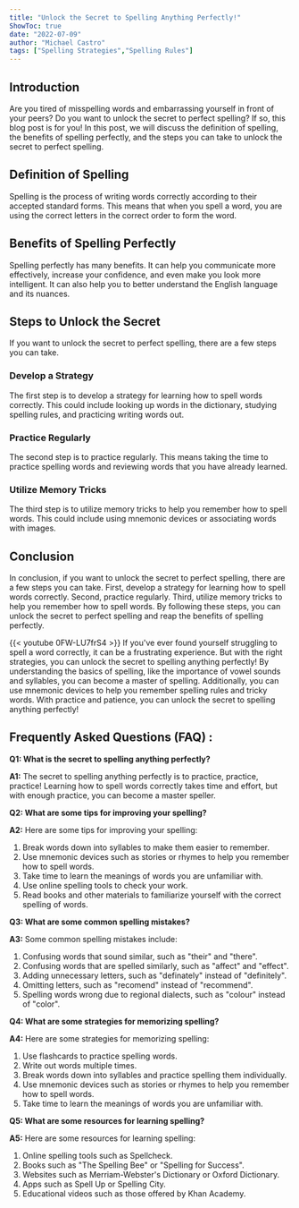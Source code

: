```yaml
---
title: "Unlock the Secret to Spelling Anything Perfectly!"
ShowToc: true 
date: "2022-07-09"
author: "Michael Castro" 
tags: ["Spelling Strategies","Spelling Rules"]
---
```

## Introduction

Are you tired of misspelling words and embarrassing yourself in front of your peers? Do you want to unlock the secret to perfect spelling? If so, this blog post is for you! In this post, we will discuss the definition of spelling, the benefits of spelling perfectly, and the steps you can take to unlock the secret to perfect spelling.

## Definition of Spelling

Spelling is the process of writing words correctly according to their accepted standard forms. This means that when you spell a word, you are using the correct letters in the correct order to form the word.

## Benefits of Spelling Perfectly

Spelling perfectly has many benefits. It can help you communicate more effectively, increase your confidence, and even make you look more intelligent. It can also help you to better understand the English language and its nuances.

## Steps to Unlock the Secret

If you want to unlock the secret to perfect spelling, there are a few steps you can take.

### Develop a Strategy

The first step is to develop a strategy for learning how to spell words correctly. This could include looking up words in the dictionary, studying spelling rules, and practicing writing words out.

### Practice Regularly

The second step is to practice regularly. This means taking the time to practice spelling words and reviewing words that you have already learned.

### Utilize Memory Tricks

The third step is to utilize memory tricks to help you remember how to spell words. This could include using mnemonic devices or associating words with images.

## Conclusion

In conclusion, if you want to unlock the secret to perfect spelling, there are a few steps you can take. First, develop a strategy for learning how to spell words correctly. Second, practice regularly. Third, utilize memory tricks to help you remember how to spell words. By following these steps, you can unlock the secret to perfect spelling and reap the benefits of spelling perfectly.

{{< youtube 0FW-LU7frS4 >}} 
If you've ever found yourself struggling to spell a word correctly, it can be a frustrating experience. But with the right strategies, you can unlock the secret to spelling anything perfectly! By understanding the basics of spelling, like the importance of vowel sounds and syllables, you can become a master of spelling. Additionally, you can use mnemonic devices to help you remember spelling rules and tricky words. With practice and patience, you can unlock the secret to spelling anything perfectly!

## Frequently Asked Questions (FAQ) :
**Q1: What is the secret to spelling anything perfectly?**

**A1:** The secret to spelling anything perfectly is to practice, practice, practice! Learning how to spell words correctly takes time and effort, but with enough practice, you can become a master speller. 

**Q2: What are some tips for improving your spelling?**

**A2:** Here are some tips for improving your spelling: 

1. Break words down into syllables to make them easier to remember. 
2. Use mnemonic devices such as stories or rhymes to help you remember how to spell words. 
3. Take time to learn the meanings of words you are unfamiliar with. 
4. Use online spelling tools to check your work. 
5. Read books and other materials to familiarize yourself with the correct spelling of words. 

**Q3: What are some common spelling mistakes?**

**A3:** Some common spelling mistakes include: 

1. Confusing words that sound similar, such as "their" and "there". 
2. Confusing words that are spelled similarly, such as "affect" and "effect". 
3. Adding unnecessary letters, such as "definately" instead of "definitely". 
4. Omitting letters, such as "recomend" instead of "recommend". 
5. Spelling words wrong due to regional dialects, such as "colour" instead of "color". 

**Q4: What are some strategies for memorizing spelling?**

**A4:** Here are some strategies for memorizing spelling: 

1. Use flashcards to practice spelling words. 
2. Write out words multiple times. 
3. Break words down into syllables and practice spelling them individually. 
4. Use mnemonic devices such as stories or rhymes to help you remember how to spell words. 
5. Take time to learn the meanings of words you are unfamiliar with. 

**Q5: What are some resources for learning spelling?**

**A5:** Here are some resources for learning spelling: 

1. Online spelling tools such as Spellcheck. 
2. Books such as "The Spelling Bee" or "Spelling for Success". 
3. Websites such as Merriam-Webster's Dictionary or Oxford Dictionary. 
4. Apps such as Spell Up or Spelling City. 
5. Educational videos such as those offered by Khan Academy.





